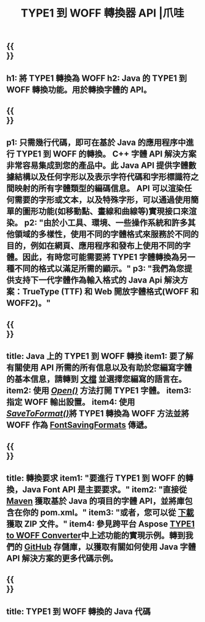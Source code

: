 ﻿---
translation: true
template: /_templates/conversion-child-java.md
title: TYPE1 到 WOFF 轉換器 API |爪哇
description: 在 Windows 和 Linux 上使用 Java API 將 TYPE1 轉換為 WOFF。將本機 TYPE1 到 WOFF 字體轉換功能集成到您自己的解決方案中。
keywords: type1 to woff java api, type12woff java解決方案, type1 to woff java
url: /java/conversion/type1-to-woff/
family: font
platformtag: java
feature: conversion
otherformats: TTF WOFF2
---


{{<section banner>}}
---
h1: 將 TYPE1 轉換為 WOFF
h2: Java 的 TYPE1 到 WOFF 轉換功能。用於轉換字體的 API。
---

{{<section overview>}}
---
p1: 只需幾行代碼，即可在基於 Java 的應用程序中進行 TYPE1 到 WOFF 的轉換。 С++ 字體 API 解決方案非常容易集成到您的產品中。此 Java API 提供字體數據結構以及任何字形以及表示字符代碼和字形標識符之間映射的所有字體類型的編碼信息。 API 可以渲染任何需要的字形或文本，以及特殊字形，可以通過使用簡單的圖形功能(如移動點、畫線和曲線等)實現接口來渲染。
p2: "由於小工具、環境、一些操作系統和許多其他領域的多樣性，使用不同的字體格式來服務於不同的目的，例如在網頁、應用程序和發布上使用不同的字體。因此，有時您可能需要將 TYPE1 字體轉換為另一種不同的格式以滿足所需的顯示。"
p3: "我們為您提供支持下一代字體作為輸入格式的 Java Api 解決方案：TrueType (TTF) 和 Web 開放字體格式(WOFF 和 WOFF2)。"
---

{{<section feature1>}}
---
title: Java 上的 TYPE1 到 WOFF 轉換
item1: 要了解有關使用 API 所需的所有信息以及有助於您編寫字體的基本信息，請轉到 [文檔](https://docs.aspose.com/font/) 並選擇您編寫的語言在。
item2: 使用 [*Open()*](https://reference.aspose.com/font/java/com.aspose.font/Font#open-com.aspose.font.FontDefinition-) 方法打開 TYPE1 字體。
item3: 指定 WOFF 輸出設置。
item4: 使用  [*SaveToFormat()*](https://reference.aspose.com/font/java/com.aspose.font/Font#saveToFormat-java.io.OutputStream-com.aspose.font.FontSavingFormats-)將 TYPE1 轉換為 WOFF 方法並將 WOFF 作為 [FontSavingFormats](https://reference.aspose.com/font/java/com.aspose.font/FontSavingFormats) 傳遞。
---

{{<section feature2>}}
---
title: 轉換要求
item1: "要進行 TYPE1 到 WOFF 的轉換，Java Font API 是主要要求。"
item2: "直接從 [Maven](https://repository.aspose.com/webapp/#/artifacts/browse/tree/General/repo/com/aspose/aspose-font) 獲取基於 Java 的項目的字體 API，並將庫包含在你的 pom.xml。"
item3: "或者，您可以從 [下載](https://releases.aspose.com/font/java/) 獲取 ZIP 文件。"
item4: 參見跨平台 Aspose [TYPE1 to WOFF Converter](https://products.aspose.app/font/conversion/type1-to-woff)中上述功能的實現示例。轉到我們的 [GitHub](https://github.com/aspose-font/Aspose.Font-Documentation/tree/master/java-examples) 存儲庫，以獲取有關如何使用 Java 字體 API 解決方案的更多代碼示例。
---

{{<section codeexample>}}
---
title: TYPE1 到 WOFF 轉換的 Java 代碼
---
